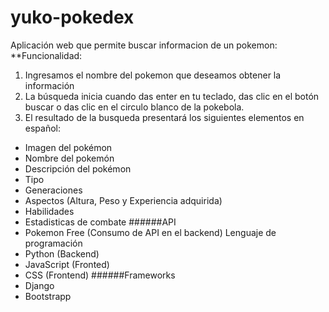 # yuko-pokedex
Aplicación web que permite buscar informacion de un pokemon:
**Funcionalidad:
1. Ingresamos el nombre del pokemon que deseamos obtener la información
2. La búsqueda inicia cuando das enter en tu teclado, das clic en el botón buscar o das clic en el circulo blanco de la pokebola.
3. El resultado de la busqueda presentará los siguientes elementos en español:
  - Imagen del pokémon
  - Nombre del pokemón
  - Descripción del pokémon
  - Tipo
  - Generaciones
  - Aspectos (Altura, Peso y Experiencia adquirida)
  - Habilidades
  - Estadisticas de combate 
######API
- Pokemon Free (Consumo de API en el backend)
Lenguaje de programación
- Python (Backend)
- JavaScript (Fronted)
- CSS (Frontend)
######Frameworks
- Django 
- Bootstrapp
